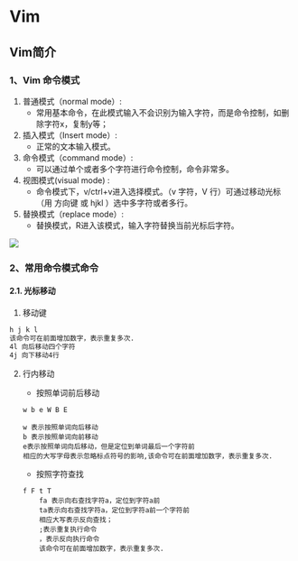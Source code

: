 # Vim
## Vim简介
### 1、Vim 命令模式
1. 普通模式（normal mode）:
    * 常用基本命令，在此模式输入不会识别为输入字符，而是命令控制，如删除字符x，复制y等；
2. 插入模式（Insert mode）:
    * 正常的文本输入模式。
3. 命令模式（command mode）:
    * 可以通过单个或者多个字符进行命令控制，命令非常多。
4. 视图模式(visual mode) :
    * 命令模式下，v/ctrl+v进入选择模式。（v 字符，V 行）可通过移动光标（用 方向键 或 hjkl ）选中多字符或者多行。
5. 替换模式（replace mode）:
    * 替换模式，R进入该模式，输入字符替换当前光标后字符。

<img src="image/vim_command.png">

### 2、常用命令模式命令
#### 2.1. 光标移动
1. 移动键

```markdown
h j k l
该命令可在前面增加数字，表示重复多次.
4l 向后移动四个字符
4j 向下移动4行
```

2. 行内移动

    - 按照单词前后移动

    ```
    w b e W B E 

    w 表示按照单词向后移动
    b 表示按照单词向前移动
    e表示按照单词向后移动，但是定位到单词最后一个字符前
    相应的大写字母表示忽略标点符号的影响,该命令可在前面增加数字，表示重复多次.
    ```

    - 按照字符查找

    ```
    f F t T 
        fa 表示向右查找字符a，定位到字符a前
        ta表示向右查找字符a，定位到字符a前一个字符前
        相应大写表示反向查找；
        ;表示重复执行命令
        ，表示反向执行命令
        该命令可在前面增加数字，表示重复多次.
    ```
